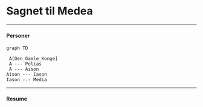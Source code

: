 # Sagnet til Medea

---
#### Personer

```mermaid
graph TD

 A[Den_Gamle_Konge]
 A --- Pelias
 A --- Aison
Aison --- Iason
Iason -.- Media

```

---
#### Resume

